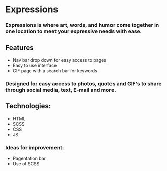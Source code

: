 # Expressions

### Expressions is where art, words, and humor come together in one location to meet your expressive needs with ease.

## Features
- Nav bar drop down for easy access to pages
- Easy to use interface
- GIF page with a search bar for keywords

### Designed for easy access to photos, quotes and GIF's to share through social media, text, E-mail and more. 

## Technologies:
- HTML
- SCSS
- CSS
- JS

### Ideas for improvement:
 - Pagentation bar
 - Use of SCSS
